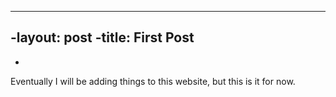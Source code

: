 ----
-layout: post
-title: First Post
----
-
Eventually I will be adding things to this website, but this is it for now.